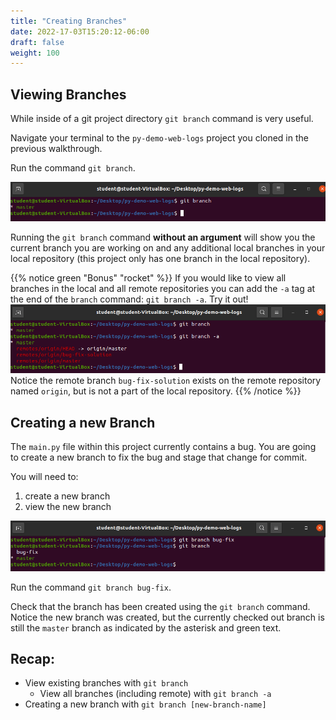 ```yaml
---
title: "Creating Branches"
date: 2022-17-03T15:20:12-06:00
draft: false
weight: 100
---
```


## Viewing Branches

While inside of a git project directory `git branch` command is very useful.

Navigate your terminal to the `py-demo-web-logs` project you cloned in the previous walkthrough. 

Run the command `git branch`.

![git-branch-command](pictures/git-branch-command.png?classes=border)

Running the `git branch` command **without an argument** will show you the current branch you are working on and any additional local branches in your local repository (this project only has one branch in the local repository).

{{% notice green "Bonus" "rocket" %}}
If you would like to view all branches in the local and all remote repositories you can add the `-a` tag at the end of the `branch` command: `git branch -a`. Try it out!
![git-branch-a](pictures/git-branch-a.png?classes=border)
Notice the remote branch `bug-fix-solution` exists on the remote repository named `origin`, but is not a part of the local repository.
{{% /notice %}}

## Creating a new Branch

The `main.py` file within this project currently contains a bug. You are going to create a new branch to fix the bug and stage that change for commit.

You will need to:

1. create a new branch
2. view the new branch

![git-new-branch](pictures/git-new-branch.png?classes=border)

Run the command `git branch bug-fix`. 

Check that the branch has been created using the `git branch` command. Notice the new branch was created, but the currently checked out branch is still the `master` branch as indicated by the asterisk and green text.

## Recap:

- View existing branches with `git branch`
  - View all branches (including remote) with `git branch -a`
- Creating a new branch with `git branch [new-branch-name]`